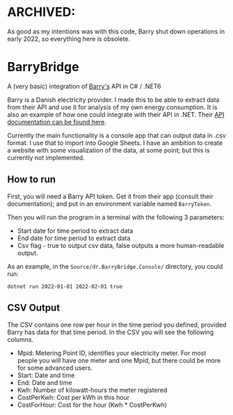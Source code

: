 # ARCHIVED:
As good as my intentions was with this code, Barry shut down operations in early 2022, so everything here is obsolete.

# BarryBridge
A (very basic) integration of [Barry's](https://barry.energy/) API in C# / .NET6

Barry is a Danish electricity provider. I made this to be able to extract data from their API and use it for analysis of my own energy consumption. It is also an example of how one could integrate with their API in .NET. Their [API documentation can be found here](https://developer.barry.energy/).

Currently the main functionality is a console app that can output data in .csv format. I use that to import into Google Sheets. I have an ambition to create a website with some visualization of the data, at some point; but this is currently not implemented. 

## How to run 
First, you will need a Barry API token. Get it from their app (consult their documentation); and put in an environment variable named `BarryToken`.

Then you will run the program in a terminal with the following 3 parameters:
* Start date for time period to extract data
* End date for time period to extract data
* Csv flag - true to output csv data, false outputs a more human-readable output.

As an example, in the `Source/dr.BarryBridge.Console/` directory, you could run:
```
dotnet run 2022-01-01 2022-02-01 true
```

## CSV Output
The CSV contains one row per hour in the time period you defined, provided Barry has data for that time period. In the CSV you will see the following columns.
* Mpid: Metering Point ID, identifies your electricity meter. For most people you will have one meter and one Mpid, but there could be more for some advanced users.
* Start: Date and time
* End: Date and time
* Kwh: Number of kilowatt-hours the meter registered 
* CostPerKwh: Cost per kWh in this hour
* CostForHour: Cost for the hour (Kwh * CostPerKwh)
